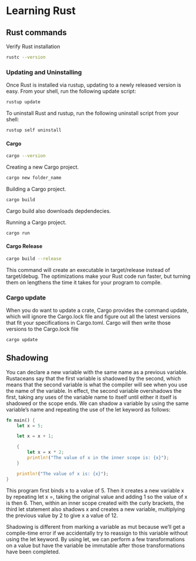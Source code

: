 # Learning Rust

## Rust commands

Verify Rust installation

```bash
rustc --version
```
### Updating and Uninstalling
Once Rust is installed via rustup, updating to a newly released version is easy. From your shell, run the following update script:

```bash
rustup update
```

To uninstall Rust and rustup, run the following uninstall script from your shell:

```bash
rustup self uninstall
```

#### Cargo

```bash
cargo --version
```

Creating a new Cargo project.

```bash
cargo new folder_name
```

Building a Cargo project.

```bash
cargo build
```

Cargo build also downloads depdendecies.

Running a Cargo project.

```bash
cargo run
```

#### Cargo Release

```bash
cargo build --release
```
This command will create an executable in target/release instead of target/debug. The optimizations make your Rust code run faster, but turning them on lengthens the time it takes for your program to compile.

### Cargo update

When you do want to update a crate, Cargo provides the command update, which will ignore the Cargo.lock file and figure out all the latest versions that fit your specifications in Cargo.toml. Cargo will then write those versions to the Cargo.lock file

```bash
cargo update
```

## Shadowing

You can declare a new variable with the same name as a previous variable. Rustaceans say that the first variable is shadowed by the second, which means that the second variable is what the compiler will see when you use the name of the variable. In effect, the second variable overshadows the first, taking any uses of the variable name to itself until either it itself is shadowed or the scope ends. We can shadow a variable by using the same variable’s name and repeating the use of the let keyword as follows:

```rs
fn main() {
    let x = 5;

    let x = x + 1;

    {
        let x = x * 2;
        println!("The value of x in the inner scope is: {x}");
    }

    println!("The value of x is: {x}");
}
```

This program first binds x to a value of 5. Then it creates a new variable x by repeating let x =, taking the original value and adding 1 so the value of x is then 6. Then, within an inner scope created with the curly brackets, the third let statement also shadows x and creates a new variable, multiplying the previous value by 2 to give x a value of 12.

Shadowing is different from marking a variable as mut because we’ll get a compile-time error if we accidentally try to reassign to this variable without using the let keyword. By using let, we can perform a few transformations on a value but have the variable be immutable after those transformations have been completed.